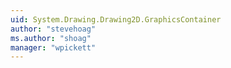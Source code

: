 ```yaml
---
uid: System.Drawing.Drawing2D.GraphicsContainer
author: "stevehoag"
ms.author: "shoag"
manager: "wpickett"
---
```

